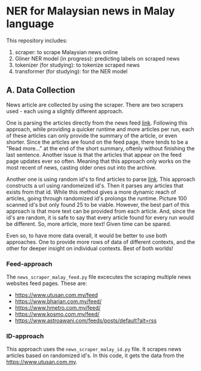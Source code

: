# NER for Malaysian news in Malay language

This repository includes:
1. scraper: to scrape Malaysian news online
2. Gliner NER model (in progress): predicting labels on scraped news
3. tokenizer (for studying): to tokenize scraped news
4. transformer (for studying): for the NER model

## A. Data Collection
News article are collected by using the scraper. There are two scrapers used - each using a slightly different approach.

One is parsing the articles directly from the news feed [link](#feed-approach). Following this approach, while providing a quicker runtime and more articles per run, each of these articles can only provide the summary of the article, or even shorter. Since the articles are found on the feed page, there tends to be a "Read more..." at the end of the short summary, oftenly without finishing the last sentence. Another issue is that the articles that appear on the feed page updates ever so often. Meaning that this approach only works on the most recent of news, casting older ones out into the archive.

Another one is using random id's to find articles to parse [link](#id-approach). This approach constructs a url using randomeized id's. Then it parses any articles that exists from that id. While this method gives a more dynamic reach of articles, going through randomized id's prolongs the runtime. Picture 100 scanned id's but only found 25 to be viable. However, the best part of this approach is that more text can be provided from each article. And, since the id's are random, it is safe to say that every article found for every run would be different. So, more article, more text! Given time can be spared.

Even so, to have more data overall, it would be better to use both approaches. One to provide more rows of data of different contexts, and the other for deeper insight on individual contexts. Best of both worlds!

### Feed-approach
The `news_scraper_malay_feed.py` file excecutes the scraping multiple news websites feed pages. These are:
- https://www.utusan.com.my/feed
- https://www.bharian.com.my/feed/
- https://www.hmetro.com.my/feed/
- https://www.kosmo.com.my/feed/ 
- https://www.astroawani.com/feeds/posts/default?alt=rss

### ID-approach
This approach uses the `news_scraper_malay_id.py` file. It scrapes news articles based on randomized id's. In this code, it gets the data from the https://www.utusan.com.my.
